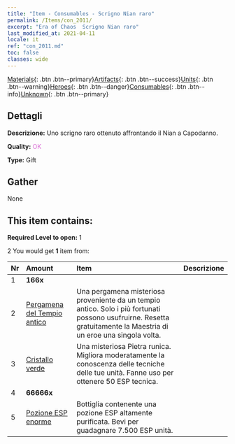 ```yaml
---
title: "Item - Consumables - Scrigno Nian raro"
permalink: /Items/con_2011/
excerpt: "Era of Chaos  Scrigno Nian raro"
last_modified_at: 2021-04-11
locale: it
ref: "con_2011.md"
toc: false
classes: wide
---
```

 [Materials](/it/Items/){: .btn .btn--primary}[Artifacts](/it/Items/Artifacts/){: .btn .btn--success}[Units](/it/Items/Units/){: .btn .btn--warning}[Heroes](/it/Items/Heroes/){: .btn .btn--danger}[Consumables](/it/Items/Consumables/){: .btn .btn--info}[Unknown](/it/Items/Unknown/){: .btn .btn--primary}

## Dettagli
 **Descrizione:** Uno scrigno raro ottenuto affrontando il Nian a Capodanno.

 **Quality:** <span style="color: #DA70D6">OK</span>

 **Type:** Gift

## Gather

  None

## This item contains:

 **Required Level to open:** 1

 2 You would get **1** item  from:

  | Nr | Amount |     Item    | Descrizione |
  |:---|:-------|:------------|:-----------:|
  | 1 |  **166x** | <i class="fas fa-gem"/> |  | 
  | 2 | [Pergamena del Tempio antico](/it/Items/con_697/) | Una pergamena misteriosa proveniente da un tempio antico. Solo i più fortunati possono usufruirne. Resetta gratuitamente la Maestria di un eroe una singola volta. | 
  | 3 | [Cristallo verde](/it/Items/con_711/) | Una misteriosa Pietra runica. Migliora moderatamente la conoscenza delle tecniche delle tue unità. Fanne uso per ottenere 50 ESP tecnica. | 
  | 4 |  **66666x** | <i class="fas fa-coins"/> |  | 
  | 5 | [Pozione ESP enorme](/it/Items/con_703/) | Bottiglia contenente una pozione ESP altamente purificata. Bevi per guadagnare 7.500 ESP unità. | 
